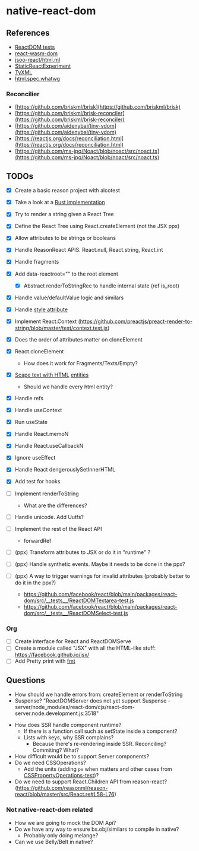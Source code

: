 # native-react-dom

## References

- [ReactDOM tests](https://github.com/facebook/react/tree/main/packages/react-dom/src/__tests__)
- [react-wasm-dom](https://github.com/MaibornWolff/react-wasm-dom/)
- [jsoo-react/html.ml](https://github.com/ml-in-barcelona/jsoo-react/blob/main/ppx/html.ml)
- [StaticReactExperiment](https://github.com/reasonml/reason-react/compare/StaticReactExperiment)
- [TyXML](https://github.com/ocsigen/tyxml)
- [html.spec.whatwg](https://html.spec.whatwg.org/#attr-input-checked)

### Reconcilier

- [https://github.com/briskml/brisk](https://github.com/briskml/brisk)
- [https://github.com/briskml/brisk-reconciler](https://github.com/briskml/brisk-reconciler)
- [https://github.com/aidenybai/tiny-vdom](https://github.com/aidenybai/tiny-vdom)
- [https://reactjs.org/docs/reconciliation.html](https://reactjs.org/docs/reconciliation.html)
- [https://github.com/ms-jpq/Noact/blob/noact/src/noact.ts](https://github.com/ms-jpq/Noact/blob/noact/src/noact.ts)

## TODOs

- [x] Create a basic reason project with alcotest
- [x] Take a look at a [Rust implementation](https://github.com/MaibornWolff/react-wasm-dom)
- [x] Try to render a string given a React Tree
- [x] Define the React Tree using React.createElement (not the JSX ppx)
- [x] Allow attributes to be strings or booleans
- [x] Handle ReasonReact APIS. React.null, React.string, React.int
- [x] Handle fragments
- [x] Add data-reactroot="" to the root element
  - [x] Abstract renderToStringRec to handle internal state (ref is_root)
- [x] Handle value/defaultValue logic and similars
- [x] Handle [style attribute](https://github.com/MaibornWolff/react-wasm-dom/blob/main/src/__tests__/CSSPropertyOperations-test.jsx)
- [x] Implement React.Context (https://github.com/preactjs/preact-render-to-string/blob/master/test/context.test.js)
- [x] Does the order of attributes matter on cloneElement
- [x] React.cloneElement
  - How does it work for Fragments/Texts/Empty?
- [x] [Scape text with HTML](https://github.com/MaibornWolff/react-wasm-dom/blob/main/src/__tests__/escapeTextForBrowser-test.jsx) [entities](https://stackoverflow.com/questions/7381974/which-characters-need-to-be-escaped-in-html)
  - Should we handle every html entity?
- [x] Handle refs
- [x] Handle useContext
- [x] Run useState
- [x] Handle React.memoN
- [x] Handle React.useCallbackN
- [x] Ignore useEffect
- [x] Handle React dengerouslySetInnerHTML
- [x] Add test for hooks
- [ ] Implement renderToString
  - What are the differences?
- [ ] Handle unicode. Add Uutfs?
- [ ] Implement the rest of the React API
  - forwardRef

- [ ] (ppx) Transform attributes to JSX or do it in "runtime" ?
- [ ] (ppx) Handle synthetic events. Maybe it needs to be done in the ppx?
- [ ] (ppx) A way to trigger warnings for invalid attributes (probably better to do it in the ppx?)
  - https://github.com/facebook/react/blob/main/packages/react-dom/src/__tests__/ReactDOMTextarea-test.js
  - https://github.com/facebook/react/blob/main/packages/react-dom/src/__tests__/ReactDOMSelect-test.js

### Org
- [ ] Create interface for React and ReactDOMServe
- [ ] Create a module called "JSX" with all the HTML-like stuff: https://facebook.github.io/jsx/
- [ ] Add Pretty print with [fmt](https://github.com/dbuenzli/fmt)

## Questions

- How should we handle errors from: createElement or renderToString
- Suspense?
  "ReactDOMServer does not yet support Suspense - server/node_modules/react-dom/cjs/react-dom-server.node.development.js:3518"
<!-- - UseEffect should not run -->
- How does SSR handle component runtime?
  - If there is a function call such as setState inside a component?
  - Lists with keys, why SSR complains?
    - Because there's re-rendering inside SSR. Reconciling? Commiting? What?
- How difficult would be to support Server components?
- Do we need CSSOperations?
  - Add the units (adding `px` when matters and other cases from [CSSPropertyOperations-test](https://github.com/MaibornWolff/react-wasm-dom/blob/main/src/__tests__/CSSPropertyOperations-test.jsx))?
- Do we need to support React.Children API from reason-react? (https://github.com/reasonml/reason-react/blob/master/src/React.re#L58-L76)

### Not native-react-dom related
- How we are going to mock the DOM Api?
- Do we have any way to ensure bs.obj/similars to compile in native?
  - Probably only doing melange?
- Can we use Belly/Belt in native?
